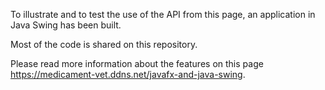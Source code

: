To illustrate and to test the use of the API from this page, an application in Java Swing has been built.

Most of the code is shared on this repository.

Please read more information about the features on this page https://medicament-vet.ddns.net/javafx-and-java-swing.
